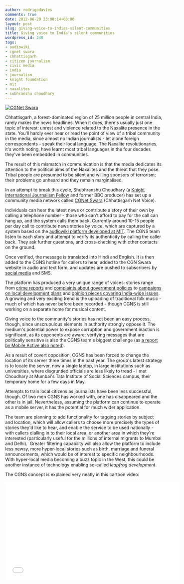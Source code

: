 ```yaml
---
author: rodrigodavies
comments: true
date: 2012-06-20 23:00:14+00:00
layout: post
slug: giving-voice-to-indias-silent-communities
title: Giving voice to India's silent communities
wordpress_id: 248
tags:
- audiowiki
- cgnet swara
- chhattisgarh
- citizen journalism
- civic media
- india
- journalism
- knight foundation
- mit
- naxalites
- subhranshu choudhary
---
```


[![CGNet Swara](http://rodrigodavies.com/blog/wp-content/uploads/2012/06/cgnet_swara.jpg)](http://rodrigodavies.com/blog/wp-content/uploads/2012/06/cgnet_swara.jpg)

Chhattisgarh, a forest-dominated region of 25 million people in central India, rarely makes the news headlines. When it does, there's usually just one topic of interest: unrest and violence related to the Naxalite presence in the state. You'll hardly ever hear or read the point of view of a tribal community in the media, since almost no Indian journalists - let alone foreign correspondents - speak their local language. The Naxalite revolutionaries, it's worth noting, have learnt most tribal languages in the four decades they've been embedded in communities.

The result of this mismatch in communication is that the media dedicates its attention to the political aims of the Naxalites and the threat that they pose. Tribal people are presumed to be silent and willing sponsors of terrorism; their problems go unheard and they remain marginalised.

In an attempt to break this cycle, Shubhranshu Choudhary (a [Knight International Journalism Fellow](http://www.icfj.org/our-work/knight) and former BBC producer) has set up a community media network called [CGNet Swara](http://cgnetswara.org/) (Chhattisgarh Net Voice).

Individuals can hear the latest news or contribute a story of their own by calling a telephone number - those who can't afford to pay for the call can hang up, and the system calls them back. Currently around 10-15 people per day call to contribute news stories by voice, which are captured by a system based on the [audiowiki platform developed at MIT](http://groups.csail.mit.edu/commit/papers/08/kotkar-hci08.pdf). The CGNS team listen to each story and attempt to verify its authenticity by calling the caller back. They ask further questions, and cross-checking with other contacts on the ground.

Once verified, the message is translated into Hindi and English. It is then added to the CGNS hotline for callers to hear, added to the CGN Swara website in audio and text form, and updates are pushed to subscribers by [social media](http://twitter.com/cgnet_swara) and SMS.

The platform has produced a very unique range of voices: stories range from [crime reports](http://cgnetswara.org/index.php?id=11610) and [complaints about government policies](http://cgnetswara.org/index.php?id=11588) to [campaigns on local development plans](http://cgnetswara.org/index.php?id=11593) and [opinion pieces covering India-wide issues](http://cgnetswara.org/index.php?id=11573). A growing and very exciting trend is the uploading of traditional folk music - much of which has never before been recorded - though CGNS is still working on a separate home for musical content.

Giving voice to the community's stories has not been an easy process, though, since unscrupulous elements in authority strongly oppose it. The medium's potential power to expose corruption and government inaction is significant, as its opponents are aware; verifying messages that are politically sensitive is also the CGNS team's biggest challenge (as [a report by Mobile Active also noted](http://mobileactive.org/case-studies/cgnet-swara)).

As a result of covert opposition, CGNS has been forced to change the location of its server three times in the past year. The group's latest strategy is to locate the server, now a single laptop, in large institutions such as universities, where disgruntled officials are less likely to tread - I met Choudhary at Mumbai's Tata Institute of Social Sciences campus, their temporary home for a few days in May.

Attempts to train local citizens as journalists have been less successful, though. Of two men CGNS has worked with, one has disappeared and the other is in jail. Nevertheless, assuming the platform can continue to operate as a mobile server, it has the potential for much wider application.

The team are planning to add functionality for tagging stories by subject and location, which will allow callers to choose more precisely the types of stories they'd like to hear, and enable the service to be used nationally - with callers dialling in to their local area, or another area in which they're interested (particularly useful for the millions of internal migrants to Mumbai and Delhi).  Greater filtering capability will also allow the platform to include less newsy, more hyper-local stories such as birth, marriage and funeral announcements, which would be of interest to specific neighbourhoods. With hyper-local media becoming a buzz topic in the West, this could be another instance of technology enabling so-called _leapfrog development_.

The CGNS concept is explained very neatly in this cartoon video:

<iframe width="560" height="315" src="//www.youtube.com/embed/kbAFwZMs4vA" frameborder="0" allowfullscreen></iframe>
